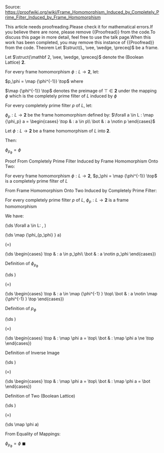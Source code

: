 # 

Source: https://proofwiki.org/wiki/Frame_Homomorphism_Induced_by_Completely_Prime_Filter_Induced_by_Frame_Homomorphism


This article needs proofreading.Please check it for mathematical errors.If you believe there are none, please remove {{Proofread}} from the code.To discuss this page in more detail, feel free to use the talk page.When this work has been completed, you may remove this instance of {{Proofread}} from the code.
Theorem
Let $\struct{L, \vee, \wedge, \preceq}$ be a frame.

Let $\struct{\mathbf 2, \vee, \wedge, \preceq}$ denote the (Boolean Lattice) $\mathbf 2$.

For every frame homomorphism $\phi : L \to \mathbf 2$, let:

$p_\phi = \map {\phi^{-1}} \top$
where 

$\map {\phi^{-1}} \top$ denotes the preimage of $\top \in \mathbf 2$ under the mapping $\phi$
which is the completely prime filter of $L$ induced by $\phi$ 

For every completely prime filter $p$ of $L$, let:

$\phi_p : L \to \mathbf 2$ be the frame homomorphism defined by:
$\forall a \in L : \map {\phi_p} a = \begin{cases}
\top & : a \in p\\
\bot & : a \notin p 
\end{cases}$

Let $\phi : L \to \mathbf 2$ be a frame homomorphism of $L$ into $\mathbf 2$.

Then:

$\phi_{p_\phi} = \phi$


Proof
From Completely Prime Filter Induced by Frame Homomorphism Onto Two:

For every frame homomorphism $\phi : L \to \mathbf 2$, $p_\phi = \map {\phi^{-1}} \top$ is a completely prime filter of $L$

From Frame Homomorphism Onto Two Induced by Completely Prime Filter:

For every completely prime filter $p$ of $L$, $\phi_p : L \to \mathbf 2$ is a frame homomorphism

We have:










\(\ds \forall a \in L: \, \)



\(\ds \map {\phi_{p_\phi} } a\)

\(=\)







\(\ds \begin{cases} \top & : a \in p_\phi\\ \bot & : a \notin p_\phi \end{cases}\)





Definition of $\phi_{p_\phi}$














\(\ds \)

\(=\)







\(\ds \begin{cases} \top & : a \in \map {\phi^{-1} } \top\\ \bot & : a \notin \map {\phi^{-1} } \top \end{cases}\)





Definition of $p_\phi$














\(\ds \)

\(=\)







\(\ds \begin{cases} \top & : \map \phi a  = \top\\ \bot & : \map \phi a  \ne \top \end{cases}\)





Definition of Inverse Image














\(\ds \)

\(=\)







\(\ds \begin{cases} \top & : \map \phi a  = \top\\ \bot & : \map \phi a  = \bot \end{cases}\)





Definition of Two (Boolean Lattice)














\(\ds \)

\(=\)







\(\ds \map \phi a\)










From Equality of Mappings:

$\phi_{p_\phi} = \phi$
$\blacksquare$





